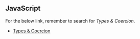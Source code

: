 ## JavaScript

For the below link, remember to search for _Types & Coercion_.

* [Types & Coercion](https://medium.freecodecamp.org/the-definitive-javascript-handbook-for-a-developer-interview-44ffc6aeb54e)
